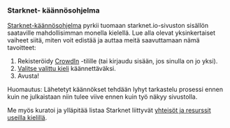 ### Starknet- käännösohjelma

[Starknet-käännösohjelma](https://starkware.crowdin.com/starknet-web) pyrkii tuomaan starknet.io-sivuston sisällön saataville mahdollisimman monella kielellä. Lue alla olevat yksinkertaiset vaiheet siitä, miten voit edistää ja auttaa meitä saavuttamaan nämä tavoitteet:

1. Rekisteröidy [CrowdIn](https://crowdin.com/) -tilille (tai kirjaudu sisään, jos sinulla on jo yksi).
2. [Valitse valittu kieli](https://starkware.crowdin.com/starknet-web) käännettäväksi.
3. Avusta!

Huomautus: Lähetetyt käännökset tehdään lyhyt tarkastelu prosessi ennen kuin ne julkaistaan niin tulee viive ennen kuin työ näkyy sivustolla.

Me myös kuratoi ja ylläpitää listaa Starknet liittyvät [yhteisöt ja resurssit useilla kielillä](/en/community/language-resources).